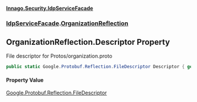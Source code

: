 #### [Innago\.Security\.IdpServiceFacade](../../index.md 'index')
### [IdpServiceFacade](../index.md 'IdpServiceFacade').[OrganizationReflection](index.md 'IdpServiceFacade\.OrganizationReflection')

## OrganizationReflection\.Descriptor Property

File descriptor for Protos/organization\.proto

```csharp
public static Google.Protobuf.Reflection.FileDescriptor Descriptor { get; }
```

#### Property Value
[Google\.Protobuf\.Reflection\.FileDescriptor](https://learn.microsoft.com/en-us/dotnet/api/google.protobuf.reflection.filedescriptor 'Google\.Protobuf\.Reflection\.FileDescriptor')